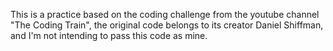This is a practice based on the coding challenge from the youtube channel "The Coding Train", the original code belongs to its creator Daniel Shiffman, and I'm not intending to pass this code as mine.
